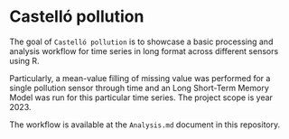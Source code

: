 
<!-- README.md is generated from README.Rmd. Please edit that file -->

# Castelló pollution

<!-- badges: start -->
<!-- badges: end -->

The goal of `Castelló pollution` is to showcase a basic processing and
analysis workflow for time series in long format across different
sensors using R.

Particularly, a mean-value filling of missing value was performed for a
single pollution sensor through time and an Long Short-Term Memory Model
was run for this particular time series. The project scope is year 2023.

The workflow is available at the `Analysis.md` document in this
repository.
